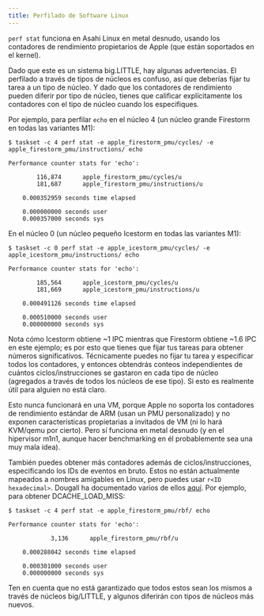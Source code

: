 ```yaml
---
title: Perfilado de Software Linux
---
```


`perf stat` funciona en Asahi Linux en metal desnudo, usando los contadores de rendimiento propietarios de Apple (que están soportados en el kernel).

Dado que este es un sistema big.LITTLE, hay algunas advertencias. El perfilado a través de tipos de núcleos es confuso, así que deberías fijar tu tarea a un tipo de núcleo. Y dado que los contadores de rendimiento pueden diferir por tipo de núcleo, tienes que calificar explícitamente los contadores con el tipo de núcleo cuando los especifiques.

Por ejemplo, para perfilar `echo` en el núcleo 4 (un núcleo grande Firestorm en todas las variantes M1):

    $ taskset -c 4 perf stat -e apple_firestorm_pmu/cycles/ -e apple_firestorm_pmu/instructions/ echo

    Performance counter stats for 'echo':

            116,874      apple_firestorm_pmu/cycles/u                                   
            181,687      apple_firestorm_pmu/instructions/u                                   

        0.000352959 seconds time elapsed

        0.000000000 seconds user
        0.000357000 seconds sys

En el núcleo 0 (un núcleo pequeño Icestorm en todas las variantes M1):

    $ taskset -c 0 perf stat -e apple_icestorm_pmu/cycles/ -e apple_icestorm_pmu/instructions/ echo

    Performance counter stats for 'echo':

            185,564      apple_icestorm_pmu/cycles/u                                   
            181,669      apple_icestorm_pmu/instructions/u                                   

        0.000491126 seconds time elapsed

        0.000510000 seconds user
        0.000000000 seconds sys

Nota cómo Icestorm obtiene ~1 IPC mientras que Firestorm obtiene ~1.6 IPC en este ejemplo; es por esto que tienes que fijar tus tareas para obtener números significativos. Técnicamente puedes no fijar tu tarea y especificar todos los contadores, y entonces obtendrás conteos independientes de cuántos ciclos/instrucciones se gastaron en cada tipo de núcleo (agregados a través de todos los núcleos de ese tipo). Si esto es realmente útil para alguien no está claro.

Esto nunca funcionará en una VM, porque Apple no soporta los contadores de rendimiento estándar de ARM (usan un PMU personalizado) y no exponen características propietarias a invitados de VM (ni lo hará KVM/qemu por cierto). Pero sí funciona en metal desnudo (y en el hipervisor m1n1, aunque hacer benchmarking en él probablemente sea una muy mala idea).

También puedes obtener más contadores además de ciclos/instrucciones, especificando los IDs de eventos en bruto. Estos no están actualmente mapeados a nombres amigables en Linux, pero puedes usar `r<ID hexadecimal>`. Dougall ha documentado varios de ellos [aquí](https://github.com/dougallj/applecpu/blob/main/timer-hacks/bench.py#L85). Por ejemplo, para obtener DCACHE_LOAD_MISS:

    $ taskset -c 4 perf stat -e apple_firestorm_pmu/rbf/ echo  

    Performance counter stats for 'echo':

                3,136      apple_firestorm_pmu/rbf/u                                   

        0.000288042 seconds time elapsed

        0.000301000 seconds user
        0.000000000 seconds sys

Ten en cuenta que no está garantizado que todos estos sean los mismos a través de núcleos big/LITTLE, y algunos diferirán con tipos de núcleos más nuevos. 